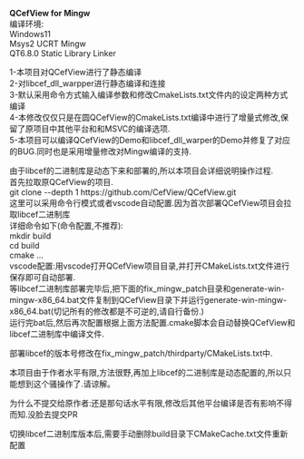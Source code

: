 ﻿<p><strong>QCefView for Mingw</strong><br />
编译环境:<br />
Windows11<br />
Msys2 UCRT Mingw<br />
QT6.8.0 Static Library Linker</p>
<p>1-本项目对QCefView进行了静态编译<br />
2-对libcef_dll_warpper进行静态编译和连接<br />
3-默认采用命令方式输入编译参数和修改CmakeLists.txt文件内的设定两种方式编译<br />
4-本修改仅仅只是在圆QCefView的CmakeLists.txt编译中进行了增量式修改,保留了原项目中其他平台和和MSVC的编译选项.<br />
5-本项目可以编译QCefView的Demo和libcef_dll_warper的Demo并修复了对应的BUG.同时也是采用增量修改对Mingw编译的支持.</p>
<p>由于libcef的二进制库是动态下来和部署的,所以本项目会详细说明操作过程.<br />
首先拉取原QCefView的项目.<br />
git clone --depth 1 https://github.com/CefView/QCefView.git<br />
这里可以采用命令行模式或者vscode自动配置.因为首次部署QCefView项目会拉取libcef二进制库<br />
详细命令如下(命令配置,不推荐):<br />
mkdir build<br />
cd build<br />
cmake …<br />
vscode配置:用vscode打开QCefView项目目录,并打开CMakeLists.txt文件进行保存即可自动部署.<br />
等libcef二进制库部署完毕后,把下面的fix_mingw_patch目录和generate-win-mingw-x86_64.bat文件复制到QCefView目录下并运行generate-win-mingw-x86_64.bat(切记所有的修改都是不可逆的,请自行备份.)<br />
运行完bat后,然后再次配置根据上面方法配置.cmake脚本会自动替换QCefView和libcef二进制库中编译文件.</p>
<p>部署libcef的版本号修改在fix_mingw_patch/thirdparty/CMakeLists.txt中.</p>
<p>本项目由于作者水平有限,方法很野,再加上libcef的二进制库是动态配置的,所以只能想到这个骚操作了.请谅解。</p>
<p>为什么不提交给原作者:还是那句话水平有限,修改后其他平台编译是否有影响不得而知.没脸去提交PR</p>
<P>切换libcef二进制库版本后,需要手动删除build目录下CMakeCache.txt文件重新配置
